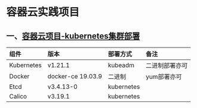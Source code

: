 # 容器云实践项目

## 一、[容器云项目-kubernetes集群部署](https://linuxwt.com/rong-qi-yun-xiang-mu-kubernetesji-qun-da-jian/)

|组件|版本|部署方式|备注|
|:------|:------|:------|:------|   
|Kubernetes|v1.21.1|kubeadm|二进制部署亦可|
|Docker|docker-ce 19.03.9|二进制|yum部署亦可|
|Etcd|v3.4.13-0|kubernetes|   
|Calico|v3.19.1|kubernetes|| 



